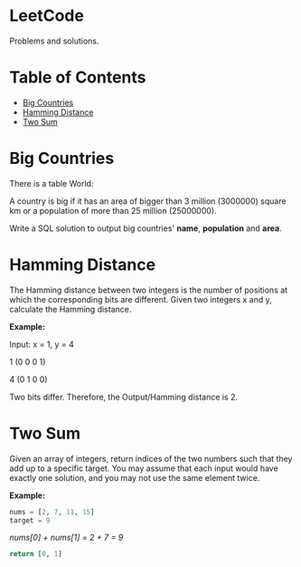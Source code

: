 # LeetCode
Problems and solutions.

# Table of Contents
* [Big Countries](#big-countries)
* [Hamming Distance](#hamming-distance)
* [Two Sum](#two-sum)


<a name="big-countries"></a>
# Big Countries
There is a table World:

A country is big if it has an area of bigger than 3 million (3000000) square km or a population of more than 25 million (25000000).

Write a SQL solution to output big countries' **name**, **population** and **area**.

<a name="hamming-distance"></a>
# Hamming Distance

The Hamming distance between two integers is the number of positions at which the corresponding bits are different. Given two integers x and y, calculate the Hamming distance.

**Example:**

Input: x = 1, y = 4

1   (0 0 0 1)

4   (0 1 0 0)

Two bits differ. Therefore, the Output/Hamming distance is 2.

<a name="two-sum"></a>
# Two Sum
Given an array of integers, return indices of the two numbers such that they add up to a specific target.
You may assume that each input would have exactly one solution, and you may not use the same element twice.

**Example:**

  ```python
  nums = [2, 7, 11, 15]
  target = 9
  ```
  *nums[0] + nums[1] = 2 + 7 = 9*
  ```python
  return [0, 1]
  ```
